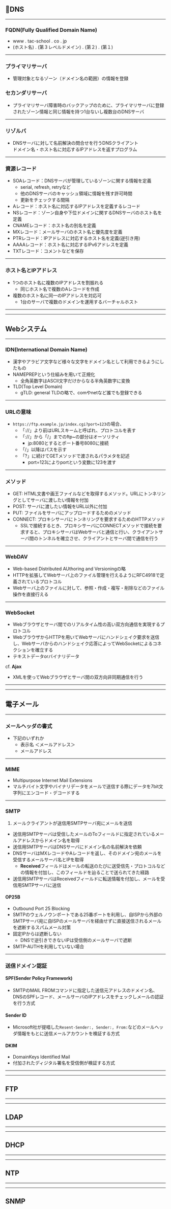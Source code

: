 ## DNS
---
### FQDN(Fully Qualified Domain Name)
- www . tac-school . co . jp
- (ホスト名) . (第３レベルドメイン) . (第２) . (第１)

--- 

### プライマリサーバ
- 管理対象となるゾーン（ドメイン名の範囲）の情報を登録
### セカンダリサーバ
- プライマリサーバ障害時のバックアップのために、プライマリサーバに登録されたゾーン情報と同じ情報を持つ1台ないし複数台のDNSサーバ

--- 

### リゾルバ
- DNSサーバに対して名前解決の問合せを行うDNSクライアント \
  ドメイン名・ホスト名に対応するIPアドレスを返すプログラム

--- 

### 資源レコード
- SOAレコード：DNSサーバが管理しているゾーンに関する情報を定義
    - serial, refresh, retryなど
    - 他のDNSサーバのキャッシュ領域に情報を残す許可時間
    - 更新をチェックする間隔
- Aレコード：ホスト名に対応するIPアドレスを定義するレコード
- NSレコード：ゾーン自身や下位ドメインに関するDNSサーバのホスト名を定義
- CNAMEレコード：ホスト名の別名を定義
- MXレコード：メールサーバのホスト名と優先度を定義
- PTRレコード：IPアドレスに対応するホスト名を定義(逆引き用)
- AAAAレコード：ホスト名に対応するIPv6アドレスを定義
- TXTレコード：コメントなどを保存

--- 

### ホスト名とIPアドレス
- 1つのホスト名に複数のIPアドレスを割振れる
    - 同じホスト名で複数のAレコードを作成
- 複数のホスト名に同一のIPアドレスを対応可
    - 1台のサーバで複数のドメインを運用するバーチャルホスト

--- 
---
## Webシステム
---

### IDN(International Domain Name)
- 漢字やアラビア文字など様々な文字をドメイン名として利用できるようにしたもの
- NAMEPREPという仕組みを用いて正規化
    - 全角英数字はASCII文字だけからなる半角英数字に変換
- TLD(Top Level Domain)
    - gTLD: general TLDの略で、comやnetなど誰でも登録できる

--- 

### URLの意味
- `https://ftp.example.jp/index.cgi?port=123`の場合、
    - 「://」より前はURLスキームと呼ばれ、プロトコルを表す
    - 「://」から「/」までのftp~の部分はオーソリティ
        - jp:8080とするとポート番号8080に接続
    - 「/」以降はパスを示す
    - 「?」に続けてGETメソッドで渡されるパラメタを記述
        - port=123によりportという変数に123を渡す

--- 

### メソッド
- GET: HTML文書や画王ファイルなどを取得するメソッド。URLにトンネリングとしてサーバに渡したい情報を付加
- POST: サーバに渡したい情報をURL以外に付加
- PUT: ファイルをサーバにアップロードするためのメソッド
- CONNECT: プロキシサーバにトンネリングを要求するためのHTTPメソッド
    - SSLで接続するとき、プロキシサーバにCONNECTメソッドで接続を要求すると、プロキシサーバはWebサーバと通信と行い、クライアントサーバ間のトンネルを確立させ、クライアントとサーバ間で通信を行う

--- 

### WebDAV
- Web-based Distributed AUthoring and Versioningの略
- HTTPを拡張してWebサーバ上のファイル管理を行えるようにRFC4918で定義されているプロトコル
- Webサーバ上のファイルに対して、参照・作成・複写・削除などのファイル操作を直接行える

--- 

### WebSocket
- Webブラウザとサーバ間でのリアルタイム性の高い双方向通信を実現するプロトコル
- WebブラウザからHTTPを用いてWebサーバにハンドシェイク要求を送信し、Webサーバからのハンドシェイク応答によってWebSocketによるコネクションを確立する
- テキストデータorバイナリデータ

cf. **Ajax**
- XMLを使ってWebブラウザとサーバ間の双方向非同期通信を行う

--- 
---

## 電子メール
---
### メールヘッダの書式
- 下記のいずれか
    - 表示名 ＜メールアドレス＞
    - メールアドレス

--- 
### MIME
- Multipurpose Internet Mail Extensions
- マルチバイト文字やバイナリデータをメールで送信する際にデータを7bit文字列にエンコード・デコードする

--- 
### SMTP
1. メールクライアントが送信用SMTPサーバ宛にメールを送信
- 送信用SMTPサーバは受信したメールのToフィールドに指定されているメールアドレスからドメイン名を取得
- 送信用SMTPサーバはDNSサーバにドメイン名の名前解決を依頼
- DNSサーバはMXレコードやAレコードを返し、そのドメイン宛のメールを受信するメールサーバ名とIPを取得
    - **Received**フィールドはメールの転送のたびに送受信先・プロトコルなどの情報を付加し、このフィールドを辿ることで送られてきた経路
- 送信用SMTPサーバはReceivedフィールドに転送情報を付加し、メールを受信用SMTPサーバに送信


#### OP25B
- Outbound Port 25 Blocking
- SMTPのウェルノウンポートである25番ポートを利用し、自ISPから外部のSMTPサーバ宛に自ISPのメールサーバを経由せずに直接送信されるメールを遮断するスパムメール対策
- 固定IPからは遮断しない
    - DNSで逆引きできないIPは受信側のメールサーバで遮断
- SMTP-AUTHを利用していない場合

--- 
### 送信ドメイン認証
#### SPF(Sender Policy Framework)
- SMTPのMAIL FROMコマンドに指定した送信元アドレスのドメイン名、DNSのSPFレコード、メールサーバのIPアドレスをチェックしメールの認証を行う方式

#### Sender ID
- Microsoft社が提唱した`Resent-Sender:, Sender:, From:`などのメールヘッダ情報をもとに送信メールアカウントを検証する方式

#### DKIM
- DomainKeys Identified Mail
- 付加されたディジタル署名を受信側が検証する方式

---
---
## FTP
---
---
## LDAP
---
---
## DHCP
---
---
## NTP
---
---
## SNMP